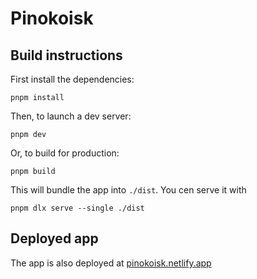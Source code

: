 # Pinokoisk

## Build instructions

First install the dependencies:
    
```
pnpm install
```

Then, to launch a dev server:
```
pnpm dev
```

Or, to build for production:
```
pnpm build
```

This will bundle the app into `./dist`. You cen serve it with
```
pnpm dlx serve --single ./dist
````

## Deployed app

The app is also deployed at [pinokoisk.netlify.app](https://pinokoisk.netlify.app)

